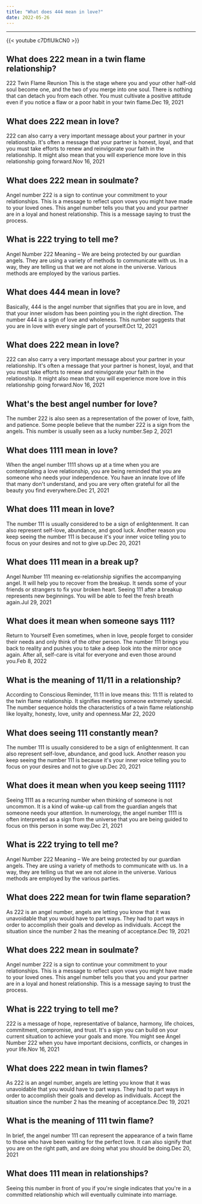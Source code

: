 ```yaml
---
title: "What does 444 mean in love?"
date: 2022-05-26
---
```


---
{{< youtube c7DfIUlkCN0 >}}
## What does 222 mean in a twin flame relationship?
222 Twin Flame Reunion This is the stage where you and your other half-old soul become one, and the two of you merge into one soul. There is nothing that can detach you from each other. You must cultivate a positive attitude even if you notice a flaw or a poor habit in your twin flame.Dec 19, 2021

## What does 222 mean in love?
222 can also carry a very important message about your partner in your relationship. It's often a message that your partner is honest, loyal, and that you must take efforts to renew and reinvigorate your faith in the relationship. It might also mean that you will experience more love in this relationship going forward.Nov 16, 2021

## What does 222 mean in soulmate?
Angel number 222 is a sign to continue your commitment to your relationships. This is a message to reflect upon vows you might have made to your loved ones. This angel number tells you that you and your partner are in a loyal and honest relationship. This is a message saying to trust the process.

## What is 222 trying to tell me?
Angel Number 222 Meaning – We are being protected by our guardian angels. They are using a variety of methods to communicate with us. In a way, they are telling us that we are not alone in the universe. Various methods are employed by the various parties.

## What does 444 mean in love?
Basically, 444 is the angel number that signifies that you are in love, and that your inner wisdom has been pointing you in the right direction. The number 444 is a sign of love and wholeness. This number suggests that you are in love with every single part of yourself.Oct 12, 2021

## What does 222 mean in love?
222 can also carry a very important message about your partner in your relationship. It's often a message that your partner is honest, loyal, and that you must take efforts to renew and reinvigorate your faith in the relationship. It might also mean that you will experience more love in this relationship going forward.Nov 16, 2021

## What's the best angel number for love?
The number 222 is also seen as a representation of the power of love, faith, and patience. Some people believe that the number 222 is a sign from the angels. This number is usually seen as a lucky number.Sep 2, 2021

## What does 1111 mean in love?
When the angel number 1111 shows up at a time when you are contemplating a love relationship, you are being reminded that you are someone who needs your independence. You have an innate love of life that many don't understand, and you are very often grateful for all the beauty you find everywhere.Dec 21, 2021

## What does 111 mean in love?
The number 111 is usually considered to be a sign of enlightenment. It can also represent self-love, abundance, and good luck. Another reason you keep seeing the number 111 is because it's your inner voice telling you to focus on your desires and not to give up.Dec 20, 2021

## What does 111 mean in a break up?
Angel Number 111 meaning ex-relationship signifies the accompanying angel. It will help you to recover from the breakup. It sends some of your friends or strangers to fix your broken heart. Seeing 111 after a breakup represents new beginnings. You will be able to feel the fresh breath again.Jul 29, 2021

## What does it mean when someone says 111?
Return to Yourself Even sometimes, when in love, people forget to consider their needs and only think of the other person. The number 111 brings you back to reality and pushes you to take a deep look into the mirror once again. After all, self-care is vital for everyone and even those around you.Feb 8, 2022

## What is the meaning of 11/11 in a relationship?
According to Conscious Reminder, 11:11 in love means this: 11:11 is related to the twin flame relationship. It signifies meeting someone extremely special. The number sequence holds the characteristics of a twin flame relationship like loyalty, honesty, love, unity and openness.Mar 22, 2020

## What does seeing 111 constantly mean?
The number 111 is usually considered to be a sign of enlightenment. It can also represent self-love, abundance, and good luck. Another reason you keep seeing the number 111 is because it's your inner voice telling you to focus on your desires and not to give up.Dec 20, 2021

## What does it mean when you keep seeing 1111?
Seeing 1111 as a recurring number when thinking of someone is not uncommon. It is a kind of wake-up call from the guardian angels that someone needs your attention. In numerology, the angel number 1111 is often interpreted as a sign from the universe that you are being guided to focus on this person in some way.Dec 21, 2021

## What is 222 trying to tell me?
Angel Number 222 Meaning – We are being protected by our guardian angels. They are using a variety of methods to communicate with us. In a way, they are telling us that we are not alone in the universe. Various methods are employed by the various parties.

## What does 222 mean for twin flame separation?
As 222 is an angel number, angels are letting you know that it was unavoidable that you would have to part ways. They had to part ways in order to accomplish their goals and develop as individuals. Accept the situation since the number 2 has the meaning of acceptance.Dec 19, 2021

## What does 222 mean in soulmate?
Angel number 222 is a sign to continue your commitment to your relationships. This is a message to reflect upon vows you might have made to your loved ones. This angel number tells you that you and your partner are in a loyal and honest relationship. This is a message saying to trust the process.

## What is 222 trying to tell me?
222 is a message of hope, representative of balance, harmony, life choices, commitment, compromise, and trust. It's a sign you can build on your current situation to achieve your goals and more. You might see Angel Number 222 when you have important decisions, conflicts, or changes in your life.Nov 16, 2021

## What does 222 mean in twin flames?
As 222 is an angel number, angels are letting you know that it was unavoidable that you would have to part ways. They had to part ways in order to accomplish their goals and develop as individuals. Accept the situation since the number 2 has the meaning of acceptance.Dec 19, 2021

## What is the meaning of 111 twin flame?
In brief, the angel number 111 can represent the appearance of a twin flame to those who have been waiting for the perfect love. It can also signify that you are on the right path, and are doing what you should be doing.Dec 20, 2021

## What does 111 mean in relationships?
Seeing this number in front of you if you're single indicates that you're in a committed relationship which will eventually culminate into marriage.

